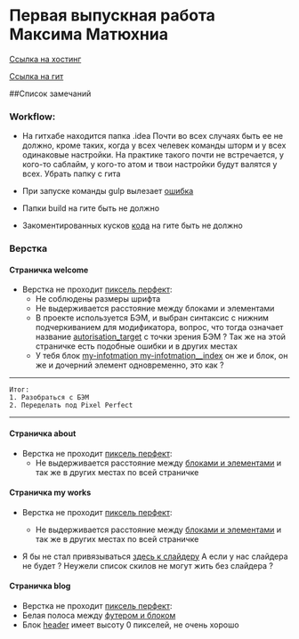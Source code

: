 # Первая выпускная работа Максима Матюхниа
[Ссылка на хостинг](http://ls-dz.max-s.net/)
 
[Ссылка на гит](https://github.com/settler-mar/ls.aw.2016.9/tree/master)

##Список замечаний
 
### Workflow:
* На гитхабе находится папка .idea 
Почти во всех случаях быть ее не должно, кроме таких, когда у всех челевек команды
шторм и у всех одинаковые настройки.
На практике такого почти не встречается, у кого-то саблайм, у кого-то атом и твои
настройки будут валятся у всех. Убрать папку с гита

* При запуске команды gulp вылезает [ошибка](https://yadi.sk/i/5WrB5I3zw97Ce) 
* Папки build на гите быть не должно
* Закоментированных кусков [кода](https://yadi.sk/i/ZuLc_VKZwB9jn) на гите быть не должно
 
 
### Верстка
#### Страничка welcome
* Верстка не проходит [пиксель перфект](https://yadi.sk/i/i06dVpqzw98Bb):
  * Не соблюдены размеры шрифта
  * Не выдерживается расстояние между блоками и элементами
  * В проекте используется БЭМ, и выбран синтаксис с нижним подчеркиванием
     для модификатора, вопрос, что тогда означает название [autorisation_target](https://yadi.sk/i/wVjU_igtw99P8)
    с точки зрения БЭМ ? Так же на этой страничке есть подобные ошибки и в других местах
  * У тебя блок  [my-infotmation my-infotmation__index](https://yadi.sk/i/y_MoFXoHw99ry) он же и блок, он же и дочерний элемент
    одновременно, это как  ?
      
- - -
    Итог:
    1. Разобраться с БЭМ
    2. Переделать под Pixel Perfect
- - -  

#### Страничка about
* Верстка не проходит [пиксель перфект](https://yadi.sk/i/OaWwiddgw9Lrw):
  * Не выдерживается расстояние между [блоками и элементами](https://yadi.sk/i/Yr8Sphl4w9MDU)
      и так же в других местах по всей страничке
        
        
#### Страничка my works
* Верстка не проходит [пиксель перфект](https://yadi.sk/i/OaWwiddgw9Lrw):
    * Не выдерживается расстояние между [блоками и элементами](https://yadi.sk/i/GlGw63buw9NyN)
      и так же в других местах по всей страничке
      
* Я бы не стал привязываться [здесь к слайдеру](https://yadi.sk/i/MEr_nQ04w9NGf) А если у нас слайдера не будет ? 
  Неужели список скилов не могут жить без слайдера ?
  
  
#### Страничка blog
* Верстка не проходит [пиксель перфект](https://yadi.sk/i/nhOYq_Pfw9RtD):  
* Белая полоса между [футером и блоком](https://yadi.sk/i/h1W0dU56w9SE2)  
* Блок [header](https://yadi.sk/i/YZ7SlWWAwBA8M) имеет высоту 0 пикселей, не очень хорошо
    